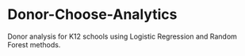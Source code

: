 # Donor-Choose-Analytics
Donor analysis for K12 schools using Logistic Regression and Random Forest methods.
